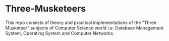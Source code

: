 # Three-Musketeers
This repo consists of theory and practical implementations of the "Three Musketeer" subjects of Computer Science world i.e. Database Management System, Operating System and Computer Networks. 
